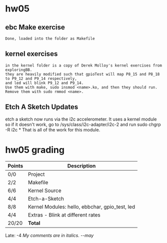 # hw05

## ebc Make exercise
    Done, loaded into the folder as Makefile
## kernel exercises
    in the kernel folder is a copy of Derek Molloy's kernel exercises from exploringBB. 
    they are heavily modified such that gpioTest will map P8_15 and P8_18 to P9_12 and P9_14 respectively, 
    and led will blink P9_12 and P9_14. 
    Use them with make, sudo insmod <name>.ko, and then they should run. 
    Remove them with sudo rmmod <name>.
## Etch A Sketch Updates

 etch a sketch now runs via the i2c accelerometer. It uses a kernel module so if it doesn't work, go to /sys/class/i2c-adapter/i2c-2 and run sudo chgrp -R i2c *
 That is all of the work for this module. 

# hw05 grading

| Points      | Description |
| ----------- | ----------- |
|  0/0 | Project 
|  2/2 | Makefile
|  6/6 | Kernel Source
|  4/4 | Etch-a-Sketch
|  8/8 | Kernel Modules: hello, ebbchar, gpio_test, led
|  4/4 | Extras - Blink at different rates
| 20/20 | **Total**
Late: -4
*My comments are in italics. --may*

